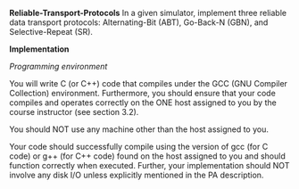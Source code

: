 **Reliable-Transport-Protocols**
In a given simulator, implement three reliable data transport protocols: Alternating-Bit (ABT), Go-Back-N (GBN), and Selective-Repeat (SR).

**Implementation**

*Programming environment*

You will write C (or C++) code that compiles under the GCC (GNU Compiler Collection) environment. Furthermore, you should ensure that your code compiles and operates correctly on the ONE host assigned to you by the course instructor (see section 3.2).

You should NOT use any machine other than the host assigned to you.


Your code should successfully compile using the version of gcc (for C code) or g++ (for C++ code) found on the host assigned to you and should function correctly when executed. Further, your implementation should NOT involve any disk I/O unless explicitly mentioned in the PA description.

